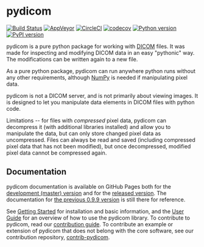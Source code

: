 pydicom
=======

[![Build Status](https://travis-ci.org/pydicom/pydicom.svg?branch=master)](https://travis-ci.org/pydicom/pydicom)
[![AppVeyor](https://ci.appveyor.com/api/projects/status/1vjtkr82lumnd3i7?svg=true)](https://ci.appveyor.com/project/glemaitre/pydicom)
[![CircleCI](https://circleci.com/gh/pydicom/pydicom/tree/master.svg?style=shield)](https://circleci.com/gh/pydicom/pydicom/tree/master)
[![codecov](https://codecov.io/gh/pydicom/pydicom/branch/master/graph/badge.svg)](https://codecov.io/gh/pydicom/pydicom)
[![Python version](https://img.shields.io/pypi/pyversions/pydicom.svg)](https://img.shields.io/pypi/pyversions/pydicom.svg)
[![PyPI version](https://badge.fury.io/py/pydicom.svg)](https://badge.fury.io/py/pydicom)

pydicom is a pure python package for working with [DICOM](http://medical.nema.org/) files.
It was made for inspecting and modifying DICOM data in an easy "pythonic" way.
The modifications can be written again to a new file.

As a pure python package, pydicom can run anywhere python runs without any other requirements,
although [NumPy](http://www.numpy.org) is needed if manipulating pixel data.

pydicom is not a DICOM server, and is not primarily about viewing images. 
It is designed to let you
manipulate data elements in DICOM files with python code.

Limitations -- for files with _compressed_ pixel data, pydicom can decompress 
it (with additional libraries installed) and allow you to manipulate the data, 
but can only store changed pixel data as uncompressed. Files can always be 
read and saved (including compressed pixel data that has not been modified), 
but once decompressed, modified pixel data cannot be compressed again.

Documentation
-------------

pydicom documentation is available on GitHub Pages both for the [development
 (master) version](https://pydicom.github.io/pydicom/dev) and for the 
[released version](https://pydicom.github.io/pydicom/stable). The 
documentation for [the previous 0.9.9 version](https://pydicom.github.io/pydicom/0.9/)
is still there for reference.

See [Getting Started](https://pydicom.github.io/pydicom/stable/getting_started.html) 
for installation and basic information, and the 
[User Guide](https://pydicom.github.io/pydicom/stable/pydicom_user_guide.html) 
for an overview of how to use the pydicom library. 
To contribute to pydicom, read our [contribution guide](https://github.com/pydicom/pydicom/blob/master/CONTRIBUTING.md).
To contribute an example or extension of pydicom that does not belong with 
the core software, see our contribution repository, 
[contrib-pydicom](https://www.github.com/pydicom/contrib-pydicom).
